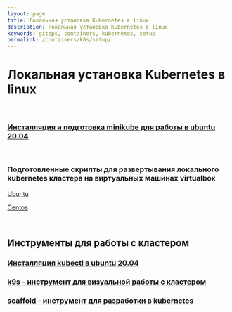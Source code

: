 ```yaml
---
layout: page
title: Локальная установка Kubernetes в linux
description: Локальная установка Kubernetes в linux
keywords: gitops, containers, kubernetes, setup
permalink: /containers/k8s/setup/
---
```


# Локальная установка Kubernetes в linux

<br/>

### [Инсталляция и подготовка minikube для работы в ubuntu 20.04](/containers/k8s/setup/minikube/)

<br/>

### Подготовленные скрипты для развертывания локального kubernetes кластера на виртуальных машинах virtualbox

[Ubuntu](https://github.com/webmakaka/vagrant-kubernetes-3-node-cluster-ubuntu-20.04)

[Centos](https://github.com/webmakaka/vagrant-kubernetes-3-node-cluster-centos7)

<br/>

## Инструменты для работы с кластером

### [Инсталляция kubectl в ubuntu 20.04](/containers/k8s/setup/tools/kubectl/)

### [k9s - инструмент для визуальной работы с кластером](/containers/k8s/setup/tools/k9s/)

### [scaffold - инструмент для разработки в kubernetes](/containers/k8s/tools/scaffold/setup/)
